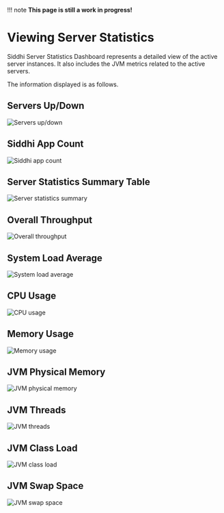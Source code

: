 !!! note
    **This page is still a work in progress!**
    
# Viewing Server Statistics

Siddhi Server Statistics Dashboard represents a detailed view of the active server instances. It also includes the JVM metrics related to the active servers.

The information displayed is as follows.

## Servers Up/Down

![Servers up/down](../images/streaming-integrator-grafana-dashboard/active_servers_graph.png)

## Siddhi App Count

![Siddhi app count](../images/streaming-integrator-grafana-dashboard/siddhi_app_count.png)

## Server Statistics Summary Table

![Server statistics summary](../images/streaming-integrator-grafana-dashboard/server_statistics_summary.png)

## Overall Throughput

![Overall throughput](../images/streaming-integrator-grafana-dashboard/overall_throughput_graph.png)

## System Load Average

![System load average](../images/streaming-integrator-grafana-dashboard/system_load_average_graph.png)

## CPU Usage

![CPU usage](../images/streaming-integrator-grafana-dashboard/cpu_usage_graph.png)

## Memory Usage

![Memory usage](../images/streaming-integrator-grafana-dashboard/memory_usage_graph.png)

## JVM Physical Memory

![JVM physical memory](../images/streaming-integrator-grafana-dashboard/jvm_physical_memory_usage.png)

## JVM Threads

![JVM threads](../images/streaming-integrator-grafana-dashboard/jvm_threads.png)

## JVM Class Load

![JVM class load](../images/streaming-integrator-grafana-dashboard/jvm_class_load.png)

## JVM Swap Space

![JVM swap space](../images/streaming-integrator-grafana-dashboard/jvm_swap_space.png)

